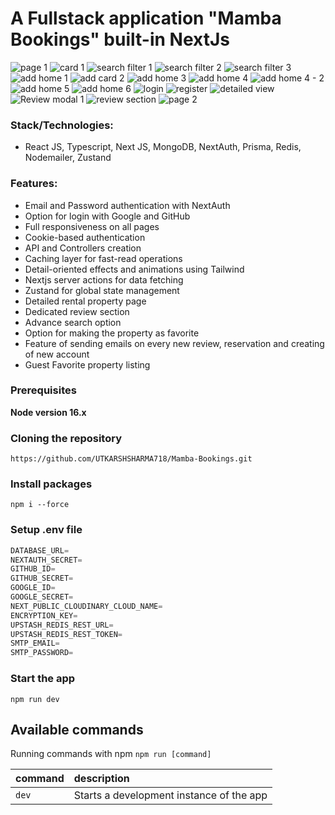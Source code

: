 # A Fullstack application "Mamba Bookings" built-in NextJs

![page 1](https://github.com/UTKARSHSHARMA718/Mamba-Bookings/assets/86897568/70fd4215-95dc-4d75-82c1-8c40b610e7a7)
![card 1](https://github.com/UTKARSHSHARMA718/Mamba-Bookings/assets/86897568/ef4cb86a-af52-42c1-814c-1afbe1c7d6cb)
![search filter 1](https://github.com/UTKARSHSHARMA718/Mamba-Bookings/assets/86897568/d2e065ac-a794-4ac0-ab85-09ec72c66e9f)
![search filter 2](https://github.com/UTKARSHSHARMA718/Mamba-Bookings/assets/86897568/1b83f407-4665-42d0-b567-f29328b504da)
![search filter 3](https://github.com/UTKARSHSHARMA718/Mamba-Bookings/assets/86897568/261b8940-c9db-403f-9f61-5290ee52a65d)
![add home 1](https://github.com/UTKARSHSHARMA718/Mamba-Bookings/assets/86897568/f9088924-b380-439f-b510-c4cf245a4056)
![add card 2](https://github.com/UTKARSHSHARMA718/Mamba-Bookings/assets/86897568/43ac31fd-521c-418b-81cf-11aa51f8ef20)
![add home 3](https://github.com/UTKARSHSHARMA718/Mamba-Bookings/assets/86897568/2d6d3255-03f5-4fde-8813-dbdb8874d8f6)
![add home 4](https://github.com/UTKARSHSHARMA718/Mamba-Bookings/assets/86897568/77758184-4a91-4346-920a-e546bf867c57)
![add home 4 - 2](https://github.com/UTKARSHSHARMA718/Mamba-Bookings/assets/86897568/dae772d3-466f-44e1-9f7a-e014fe0d78a6)
![add home 5](https://github.com/UTKARSHSHARMA718/Mamba-Bookings/assets/86897568/68fb3a12-2814-4f49-b3bf-d667b95ee9f8)
![add home 6](https://github.com/UTKARSHSHARMA718/Mamba-Bookings/assets/86897568/ac02cfea-7c49-42dc-820d-956180e9276f)
![login](https://github.com/UTKARSHSHARMA718/Mamba-Bookings/assets/86897568/2f79465b-dcad-41b7-a521-3432944d1d59)
![register](https://github.com/UTKARSHSHARMA718/Mamba-Bookings/assets/86897568/26390ce8-9fc0-46a3-8dd4-d276cce1d2b2)
![detailed view](https://github.com/UTKARSHSHARMA718/Mamba-Bookings/assets/86897568/0d482168-9f95-4de8-9d3f-14ad81915993)
![Review modal 1](https://github.com/UTKARSHSHARMA718/Mamba-Bookings/assets/86897568/13eaabe4-17d4-430c-8e83-b40ffd28cdf9)
![review section](https://github.com/UTKARSHSHARMA718/Mamba-Bookings/assets/86897568/60b955c9-028b-4132-ac28-76cf05fa5216)
![page 2](https://github.com/UTKARSHSHARMA718/Mamba-Bookings/assets/86897568/eba8f5da-fdc6-4ac9-91f6-8820a8f2a9e1)

### Stack/Technologies:

- React JS, Typescript, Next JS, MongoDB, NextAuth, Prisma, Redis, Nodemailer, Zustand

### Features:

- Email and Password authentication with NextAuth
- Option for login with Google and GitHub
- Full responsiveness on all pages
- Cookie-based authentication
- API and Controllers creation
- Caching layer for fast-read operations
- Detail-oriented effects and animations using Tailwind
- Nextjs server actions for data fetching
- Zustand for global state management
- Detailed rental property page
- Dedicated review section
- Advance search option
- Option for making the property as favorite
- Feature of sending emails on every new review, reservation and creating of new account
- Guest Favorite property listing

### Prerequisites

**Node version 16.x**

### Cloning the repository

```shell
https://github.com/UTKARSHSHARMA718/Mamba-Bookings.git
```

### Install packages

```shell
npm i --force
```

### Setup .env file

```js
DATABASE_URL=
NEXTAUTH_SECRET=
GITHUB_ID=
GITHUB_SECRET=
GOOGLE_ID=
GOOGLE_SECRET=
NEXT_PUBLIC_CLOUDINARY_CLOUD_NAME=
ENCRYPTION_KEY=
UPSTASH_REDIS_REST_URL=
UPSTASH_REDIS_REST_TOKEN=
SMTP_EMAIL=
SMTP_PASSWORD=
```

### Start the app

```shell
npm run dev
```

## Available commands

Running commands with npm `npm run [command]`

| command         | description                              |
| :-------------- | :--------------------------------------- |
| `dev`           | Starts a development instance of the app |
